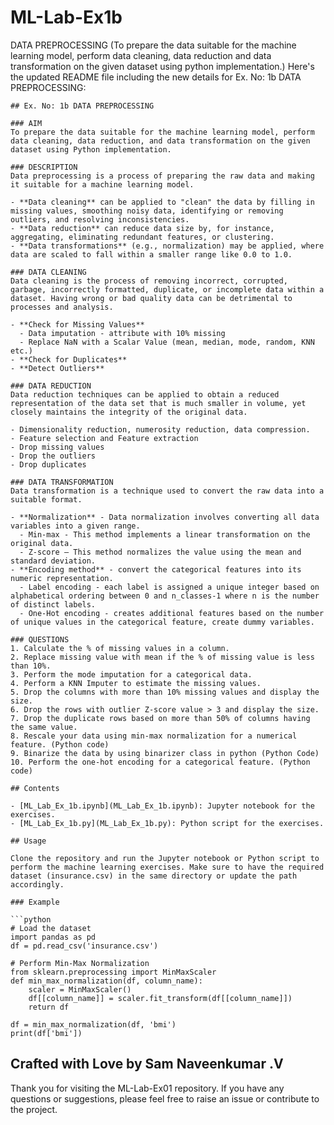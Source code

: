 # ML-Lab-Ex1b
DATA PREPROCESSING (To prepare the data suitable for the machine learning model, perform data cleaning, data reduction and data transformation on the given dataset using python implementation.)
Here's the updated README file including the new details for Ex. No: 1b DATA PREPROCESSING:

```
## Ex. No: 1b DATA PREPROCESSING

### AIM
To prepare the data suitable for the machine learning model, perform data cleaning, data reduction, and data transformation on the given dataset using Python implementation.

### DESCRIPTION
Data preprocessing is a process of preparing the raw data and making it suitable for a machine learning model.

- **Data cleaning** can be applied to "clean" the data by filling in missing values, smoothing noisy data, identifying or removing outliers, and resolving inconsistencies.
- **Data reduction** can reduce data size by, for instance, aggregating, eliminating redundant features, or clustering.
- **Data transformations** (e.g., normalization) may be applied, where data are scaled to fall within a smaller range like 0.0 to 1.0.

### DATA CLEANING
Data cleaning is the process of removing incorrect, corrupted, garbage, incorrectly formatted, duplicate, or incomplete data within a dataset. Having wrong or bad quality data can be detrimental to processes and analysis.

- **Check for Missing Values**
  - Data imputation - attribute with 10% missing
  - Replace NaN with a Scalar Value (mean, median, mode, random, KNN etc.)
- **Check for Duplicates**
- **Detect Outliers**

### DATA REDUCTION
Data reduction techniques can be applied to obtain a reduced representation of the data set that is much smaller in volume, yet closely maintains the integrity of the original data.

- Dimensionality reduction, numerosity reduction, data compression.
- Feature selection and Feature extraction
- Drop missing values
- Drop the outliers
- Drop duplicates

### DATA TRANSFORMATION
Data transformation is a technique used to convert the raw data into a suitable format.

- **Normalization** - Data normalization involves converting all data variables into a given range.
  - Min-max - This method implements a linear transformation on the original data.
  - Z-score – This method normalizes the value using the mean and standard deviation.
- **Encoding method** - convert the categorical features into its numeric representation.
  - Label encoding - each label is assigned a unique integer based on alphabetical ordering between 0 and n_classes-1 where n is the number of distinct labels.
  - One-Hot encoding - creates additional features based on the number of unique values in the categorical feature, create dummy variables.

### QUESTIONS
1. Calculate the % of missing values in a column.
2. Replace missing value with mean if the % of missing value is less than 10%.
3. Perform the mode imputation for a categorical data.
4. Perform a KNN Imputer to estimate the missing values.
5. Drop the columns with more than 10% missing values and display the size.
6. Drop the rows with outlier Z-score value > 3 and display the size.
7. Drop the duplicate rows based on more than 50% of columns having the same value.
8. Rescale your data using min-max normalization for a numerical feature. (Python code)
9. Binarize the data by using binarizer class in python (Python Code)
10. Perform the one-hot encoding for a categorical feature. (Python code)

## Contents

- [ML_Lab_Ex_1b.ipynb](ML_Lab_Ex_1b.ipynb): Jupyter notebook for the exercises.
- [ML_Lab_Ex_1b.py](ML_Lab_Ex_1b.py): Python script for the exercises.

## Usage

Clone the repository and run the Jupyter notebook or Python script to perform the machine learning exercises. Make sure to have the required dataset (insurance.csv) in the same directory or update the path accordingly.

### Example

```python
# Load the dataset
import pandas as pd
df = pd.read_csv('insurance.csv')

# Perform Min-Max Normalization
from sklearn.preprocessing import MinMaxScaler
def min_max_normalization(df, column_name):
    scaler = MinMaxScaler()
    df[[column_name]] = scaler.fit_transform(df[[column_name]])
    return df

df = min_max_normalization(df, 'bmi')
print(df['bmi'])
```

## Crafted with Love by Sam Naveenkumar .V

Thank you for visiting the ML-Lab-Ex01 repository. If you have any questions or suggestions, please feel free to raise an issue or contribute to the project.
```
